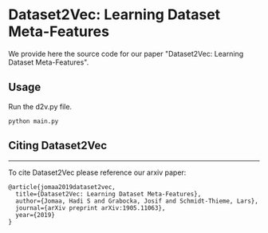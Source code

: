 # Dataset2Vec: Learning Dataset Meta-Features
We provide here the source code for our paper "Dataset2Vec: Learning Dataset Meta-Features".

## Usage
Run the d2v.py file.
```
python main.py 
```
## Citing Dataset2Vec
-----------

To cite Dataset2Vec please reference our arxiv paper:


```
@article{jomaa2019dataset2vec,
  title={Dataset2Vec: Learning Dataset Meta-Features},
  author={Jomaa, Hadi S and Grabocka, Josif and Schmidt-Thieme, Lars},
  journal={arXiv preprint arXiv:1905.11063},
  year={2019}
}
```
